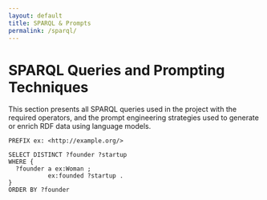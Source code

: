 ```yaml
---
layout: default
title: SPARQL & Prompts
permalink: /sparql/
---
```


# SPARQL Queries and Prompting Techniques

This section presents all SPARQL queries used in the project with the required operators, and the prompt engineering strategies used to generate or enrich RDF data using language models.

```sparql
PREFIX ex: <http://example.org/>

SELECT DISTINCT ?founder ?startup
WHERE {
  ?founder a ex:Woman ;
           ex:founded ?startup .
}
ORDER BY ?founder
```
